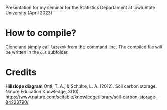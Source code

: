 Presentation for my seminar for the Statistics Departament at Iowa State
University (April 2023)

# How to compile?

Clone and simply call `latexmk` from the command line. The compiled file will be
written in the `out` subfolder.

# Credits

**Hillslope diagram**
Ontl, T. A., & Schulte, L. A. (2012). Soil carbon storage. Nature Education
Knowledge, 3(10).
https://www.nature.com/scitable/knowledge/library/soil-carbon-storage-84223790/

